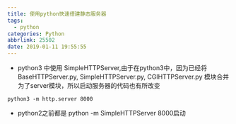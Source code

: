 ```yaml
---
title: 使用python快速搭建静态服务器
tags:
  - python
categories: Python
abbrlink: 25502
date: 2019-01-11 19:55:55
---
```


- python3 中使用 SimpleHTTPServer,由于在python3中，因为已经将BaseHTTPServer.py, SimpleHTTPServer.py, CGIHTTPServer.py 模块合并为了server模块，所以启动服务器的代码也有所改变

```
python3 -m http.server 8000

```

- python2之前都是 python -m SimpleHTTPServer 8000启动